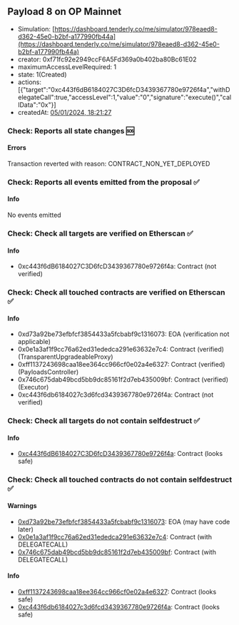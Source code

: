 ## Payload 8 on OP Mainnet

- Simulation: [https://dashboard.tenderly.co/me/simulator/978eaed8-d362-45e0-b2bf-a177990fb44a](https://dashboard.tenderly.co/me/simulator/978eaed8-d362-45e0-b2bf-a177990fb44a)
- creator: 0xf71fc92e2949ccF6A5Fd369a0b402ba80Bc61E02
- maximumAccessLevelRequired: 1
- state: 1(Created)
- actions: [{"target":"0xc443f6dB6184027C3D6fcD3439367780e9726f4a","withDelegateCall":true,"accessLevel":1,"value":"0","signature":"execute()","callData":"0x"}]
- createdAt: [05/01/2024, 18:21:27](https://explorer.optimism.io/tx/0xa1f1449e62def2a11323b29e7f9413c212f5f2f0586c102d8c91327945ec5656)

### Check: Reports all state changes :sos:

#### Errors

Transaction reverted with reason: CONTRACT_NON_YET_DEPLOYED

### Check: Reports all events emitted from the proposal :white_check_mark:

#### Info

No events emitted

### Check: Check all targets are verified on Etherscan :white_check_mark:

#### Info

- 0xc443f6dB6184027C3D6fcD3439367780e9726f4a: Contract (not verified)

### Check: Check all touched contracts are verified on Etherscan :white_check_mark:

#### Info

- 0xd73a92be73efbfcf3854433a5fcbabf9c1316073: EOA (verification not applicable)
- 0x0e1a3af1f9cc76a62ed31ededca291e63632e7c4: Contract (verified) (TransparentUpgradeableProxy)
- 0xff1137243698caa18ee364cc966cf0e02a4e6327: Contract (verified) (PayloadsController)
- 0x746c675dab49bcd5bb9dc85161f2d7eb435009bf: Contract (verified) (Executor)
- 0xc443f6db6184027c3d6fcd3439367780e9726f4a: Contract (not verified)

### Check: Check all targets do not contain selfdestruct :white_check_mark:

#### Info

- [0xc443f6dB6184027C3D6fcD3439367780e9726f4a](https://explorer.optimism.io/address/0xc443f6dB6184027C3D6fcD3439367780e9726f4a): Contract (looks safe)

### Check: Check all touched contracts do not contain selfdestruct :white_check_mark:

#### Warnings

- [0xd73a92be73efbfcf3854433a5fcbabf9c1316073](https://explorer.optimism.io/address/0xd73a92be73efbfcf3854433a5fcbabf9c1316073): EOA (may have code later)
- [0x0e1a3af1f9cc76a62ed31ededca291e63632e7c4](https://explorer.optimism.io/address/0x0e1a3af1f9cc76a62ed31ededca291e63632e7c4): Contract (with DELEGATECALL)
- [0x746c675dab49bcd5bb9dc85161f2d7eb435009bf](https://explorer.optimism.io/address/0x746c675dab49bcd5bb9dc85161f2d7eb435009bf): Contract (with DELEGATECALL)

#### Info

- [0xff1137243698caa18ee364cc966cf0e02a4e6327](https://explorer.optimism.io/address/0xff1137243698caa18ee364cc966cf0e02a4e6327): Contract (looks safe)
- [0xc443f6db6184027c3d6fcd3439367780e9726f4a](https://explorer.optimism.io/address/0xc443f6db6184027c3d6fcd3439367780e9726f4a): Contract (looks safe)

